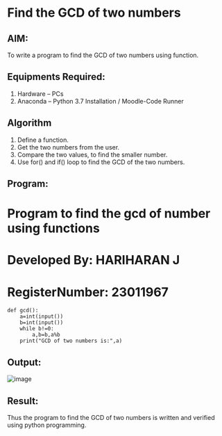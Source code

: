 # Find the GCD of two numbers

## AIM:
To write a program to find the GCD of two numbers using function.

## Equipments Required:
1. Hardware – PCs
2. Anaconda – Python 3.7 Installation / Moodle-Code Runner

## Algorithm
1. Define a function.
2. Get the two numbers from the user.
3. Compare the two values, to find the smaller number.
4. Use for() and if() loop to find the GCD of the two numbers.

## Program:
# Program to find the gcd of number using functions
# Developed By: HARIHARAN J
# RegisterNumber: 23011967
```
def gcd():
    a=int(input())
    b=int(input())
    while b!=0:
        a,b=b,a%b
    print("GCD of two numbers is:",a)
```

## Output:
![image](https://github.com/HariharanJayavel/GCD-of-two-numbers/assets/144870546/c5bd2d2e-5177-434d-aa07-a3512c127793)



## Result:
Thus the program to find the GCD of two numbers is written and verified using python programming.
